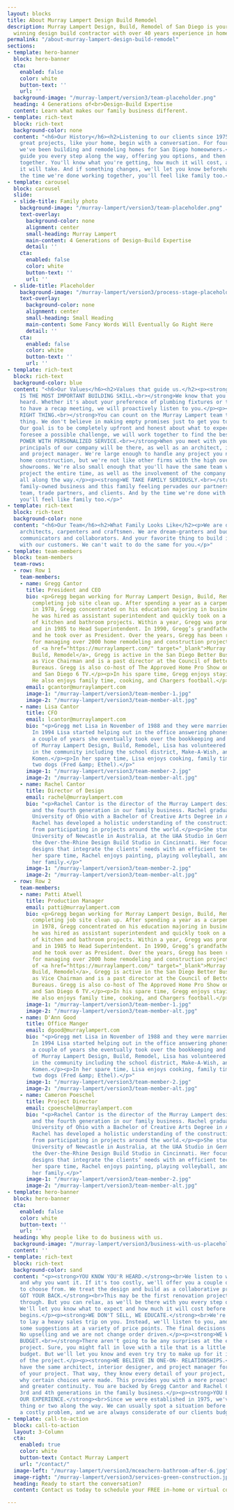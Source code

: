 ```yaml
---
layout: blocks
title: About Murray Lampert Design Build Remodel
description: Murray Lampert Design, Build, Remodel of San Diego is your BBB award
  winning design build contractor with over 40 years experience in home remodeling.
permalink: "/about-murray-lampert-design-build-remodel"
sections:
- template: hero-banner
  block: hero-banner
  cta:
    enabled: false
    color: white
    button-text: ''
    url: ''
  background-image: "/murray-lampert/version3/team-placeholder.png"
  heading: 4 Generations of<br>Design-Build Expertise
  content: Learn what makes our family business different.
- template: rich-text
  block: rich-text
  background-color: none
  content: "<h6>Our History</h6><h2>Listening to our clients since 1975.</h2><p>All
    great projects, like your home, begin with a conversation. For four generations,
    we've been building and remodeling homes for San Diego homeowners.</p><p>We will
    guide you every step along the way, offering you options, and then making decisions
    together. You'll know what you're getting, how much it will cost, and the steps
    it will take. And if something changes, we'll let you know beforehand.</p><p>By
    the time we're done working together, you'll feel like family too.</p>"
- template: carousel
  block: carousel
  slide:
  - slide-title: Family photo
    background-image: "/murray-lampert/version3/team-placeholder.png"
    text-overlay:
      background-color: none
      alignment: center
      small-heading: Murray Lampert
      main-content: 4 Generations of Design-Build Expertise
      detail: ''
    cta:
      enabled: false
      color: white
      button-text: ''
      url: ''
  - slide-title: Placeholder
    background-image: "/murray-lampert/version3/process-stage-placeholder-2.jpg"
    text-overlay:
      background-color: none
      alignment: center
      small-heading: Small Heading
      main-content: Some Fancy Words Will Eventually Go Right Here
      detail: ''
    cta:
      enabled: false
      color: white
      button-text: ''
      url: ''
- template: rich-text
  block: rich-text
  background-color: blue
  content: "<h6>Our Values</h6><h2>Values that guide us.</h2><p><strong>LISTENING
    IS THE MOST IMPORTANT BUILDING SKILL.<br></strong>We know that you want to be
    heard. Whether it's about your preference of plumbing fixtures or the best time
    to have a recap meeting, we will proactively listen to you.</p><p><strong>DO THE
    RIGHT THING.<br></strong>You can count on the Murray Lampert team to do the right
    thing. We don't believe in making empty promises just to get you to sign a contract.
    Our goal is to be completely upfront and honest about what to expect. And if we
    foresee a possible challenge, we will work together to find the best solution.</p><p><strong>BUYING
    POWER WITH PERSONALIZED SERVICE.<br></strong>When you meet with your team, the
    principals of our company will be there, as well as an architect, interior designer,
    and project manager. We're large enough to handle any project you need, including
    home construction, but we're not like other firms with the high overhead of fancy
    showrooms. We're also small enough that you'll have the same team working on your
    project the entire time, as well as the involvement of the company principals
    all along the way.</p><p><strong>WE TAKE FAMILY SERIOUSLY.<br></strong>We're a
    family-owned business and this family feeling pervades our partnerships with our
    team, trade partners, and clients. And by the time we're done with your project,
    you'll feel like family too.</p>"
- template: rich-text
  block: rich-text
  background-color: none
  content: "<h6>Our Team</h6><h2>What Family Looks Like</h2><p>We are designers and
    architects, carpenters and craftsmen. We are dream-granters and budget keeps,
    communicators and collaborators. And your favorite thing to build is relationships
    with our customers. We can't wait to do the same for you.</p>"
- template: team-members
  block: team-members
  team-rows:
  - row: Row 1
    team-members:
    - name: Gregg Cantor
      title: President and CEO
      bio: <p>Gregg began working for Murray Lampert Design, Build, Remodel in 1977
        completing job site clean up. After spending a year as a carpenter’s helper
        in 1978, Gregg concentrated on his education majoring in business. In 1983,
        he was hired as assistant superintendent and quickly took on a large workload
        of kitchen and bathroom projects. Within a year, Gregg was promoted to superintendent
        and in 1985 to Head Superintendent. In 1990, Gregg’s grandfather Murray retired,
        and he took over as President. Over the years, Gregg has been responsible
        for managing over 2000 home remodeling and construction projects.</p><p>Outside
        of <a href="https://murraylampert.com/" target="_blank">Murray Lampert Design,
        Build, Remodel</a>, Gregg is active in the San Diego Better Business Bureau
        as Vice Chairman and is a past director at the Council of Better Business
        Bureaus. Gregg is also co-host of The Approved Home Pro Show on 600 KOGO Radio
        and San Diego 6 TV.</p><p>In his spare time, Gregg enjoys staying fit by running.
        He also enjoys family time, cooking, and Chargers football.</p>
      email: gcantor@murraylampert.com
      image-1: "/murray-lampert/version3/team-member-1.jpg"
      image-2: "/murray-lampert/version3/team-member-alt.jpg"
    - name: Lisa Cantor
      title: CFO
      email: lcantor@murraylampert.com
      bio: "<p>Gregg met Lisa in November of 1988 and they were married in April 1990.
        In 1994 Lisa started helping out in the office answering phones and within
        a couple of years she eventually took over the bookkeeping and finances.</p><p>Outside
        of Murray Lampert Design, Build, Remodel, Lisa has volunteered in many capacities
        in the community including the school district, Make-A-Wish, and Susan B.
        Komen.</p><p>In her spare time, Lisa enjoys cooking, family time and their
        two dogs (Fred &amp; Ethel).</p>"
      image-1: "/murray-lampert/version3/team-member-2.jpg"
      image-2: "/murray-lampert/version3/team-member-alt.jpg"
    - name: Rachel Cantor
      title: Director of Design
      email: rachel@murraylampert.com
      bio: "<p>Rachel Cantor is the director of the Murray Lampert design department
        and the fourth generation in our family business. Rachel graduated from Miami
        University of Ohio with a Bachelor of Creative Arts Degree in Architecture.
        Rachel has developed a holistic understanding of the construction process
        from participating in projects around the world.</p><p>She studied at the
        University of Newcastle in Australia, at the UAA Studio in Germany and at
        the Over-the-Rhine Design Build Studio in Cincinnati. Her focus is to produce
        designs that integrate the clients’ needs with an efficient technique.</p><p>In
        her spare time, Rachel enjoys painting, playing volleyball, and cooking with
        her family.</p>"
      image-1: "/murray-lampert/version3/team-member-2.jpg"
      image-2: "/murray-lampert/version3/team-member-alt.jpg"
  - row: Row 2
    team-members:
    - name: Patti Atwell
      title: Production Manager
      email: patti@murraylampert.com
      bio: <p>Gregg began working for Murray Lampert Design, Build, Remodel in 1977
        completing job site clean up. After spending a year as a carpenter’s helper
        in 1978, Gregg concentrated on his education majoring in business. In 1983,
        he was hired as assistant superintendent and quickly took on a large workload
        of kitchen and bathroom projects. Within a year, Gregg was promoted to superintendent
        and in 1985 to Head Superintendent. In 1990, Gregg’s grandfather Murray retired,
        and he took over as President. Over the years, Gregg has been responsible
        for managing over 2000 home remodeling and construction projects.</p><p>Outside
        of <a href="https://murraylampert.com/" target="_blank">Murray Lampert Design,
        Build, Remodel</a>, Gregg is active in the San Diego Better Business Bureau
        as Vice Chairman and is a past director at the Council of Better Business
        Bureaus. Gregg is also co-host of The Approved Home Pro Show on 600 KOGO Radio
        and San Diego 6 TV.</p><p>In his spare time, Gregg enjoys staying fit by running.
        He also enjoys family time, cooking, and Chargers football.</p>
      image-1: "/murray-lampert/version3/team-member-1.jpg"
      image-2: "/murray-lampert/version3/team-member-alt.jpg"
    - name: D'Ann Good
      title: Office Manger
      email: dgood@murraylampert.com
      bio: "<p>Gregg met Lisa in November of 1988 and they were married in April 1990.
        In 1994 Lisa started helping out in the office answering phones and within
        a couple of years she eventually took over the bookkeeping and finances.</p><p>Outside
        of Murray Lampert Design, Build, Remodel, Lisa has volunteered in many capacities
        in the community including the school district, Make-A-Wish, and Susan B.
        Komen.</p><p>In her spare time, Lisa enjoys cooking, family time and their
        two dogs (Fred &amp; Ethel).</p>"
      image-1: "/murray-lampert/version3/team-member-2.jpg"
      image-2: "/murray-lampert/version3/team-member-alt.jpg"
    - name: Cameron Poeschel
      title: Project Director
      email: cpoeschel@murraylampert.com
      bio: "<p>Rachel Cantor is the director of the Murray Lampert design department
        and the fourth generation in our family business. Rachel graduated from Miami
        University of Ohio with a Bachelor of Creative Arts Degree in Architecture.
        Rachel has developed a holistic understanding of the construction process
        from participating in projects around the world.</p><p>She studied at the
        University of Newcastle in Australia, at the UAA Studio in Germany and at
        the Over-the-Rhine Design Build Studio in Cincinnati. Her focus is to produce
        designs that integrate the clients’ needs with an efficient technique.</p><p>In
        her spare time, Rachel enjoys painting, playing volleyball, and cooking with
        her family.</p>"
      image-1: "/murray-lampert/version3/team-member-2.jpg"
      image-2: "/murray-lampert/version3/team-member-alt.jpg"
- template: hero-banner
  block: hero-banner
  cta:
    enabled: false
    color: white
    button-text: ''
    url: ''
  heading: Why people like to do business with us.
  background-image: "/murray-lampert/version3/business-with-us-placeholder.jpg"
  content: ''
- template: rich-text
  block: rich-text
  background-color: sand
  content: "<p><strong>YOU KNOW YOU'R HEARD.</strong><br>We listen to what you like
    and why you want it. If it's too costly, we'll offer you a couple of alternatives
    to choose from. We treat the design and build as a collaborative process.</p><p><strong>WE'VE
    GOT YOUR BACK.</strong><br>This may be the first renovation project you've gone
    through. But you can relax, as we'll be there with you every step of the way.
    We'll let you know what to expect and how much it will cost before any building
    begins.</p><p><strong>WE DON'T SELL, WE EDUCATE.</strong><br>We're never going
    to lay a heavy sales trip on you. Instead, we'll listen to you, and then offer
    some suggestions at a variety of price points. The final decisions is up to you.
    No upselling and we are not change order driven.</p><p><strong>WE WORK WITH YOUR
    BUDGET.<br></strong>There aren't going to be any surprises at the end of your
    project. Sure, you might fall in love with a tile that is a little beyond your
    budget. But we'll let you know and even try try to make up for it in other portions
    of the project.</p><p><strong>WE BELIEVE IN ONE-ON- RELATIONSHIPS.</strong><br>You'll
    have the same architect, interior designer, and project manager for the duration
    of your project. That way, they know every detail of your project, and the reasons
    why certain choices were made. This provides you with a more proactive service
    and greater continuity. You are backed by Gregg Cantor and Rachel Cantor, the
    3rd and 4th generations in the family business.</p><p><strong>YOU BENEFIT FROM
    OUR EXPERIENCE.</strong><br>Since we were established in 1975, we've learned a
    thing or two along the way. We can usually spot a situation before it becomes
    a costly problem, and we are always considerate of our clients budget.</p>"
- template: call-to-action
  block: call-to-action
  layout: 3-Column
  cta:
    enabled: true
    color: white
    button-text: Contact Murray Lampert
    url: "/contact/"
  image-left: "/murray-lampert/version3/mceachern-bathroom-after-6.jpg"
  image-right: "/murray-lampert/version3/services-green-construction.jpg"
  heading: Ready to start the conversation?
  content: Contact us today to schedule your FREE in-home or virtual consultation.

---
```


